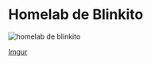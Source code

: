 # Homelab de Blinkito
![homelab de blinkito](https://imgur.com/31dAVgq "Homelab de Blinkito")

[Imgur](https://imgur.com/31dAVgq)